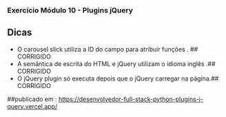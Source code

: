 ### Exercício Módulo 10 - Plugins jQuery

## Dicas

- O carousel slick utiliza a ID do campo para atribuir funções . ## CORRIGIDO
- A semântica de escrita do HTML e jQuery utilizam o idioma inglês .## CORRIGIDO
- O jQuery plugin só executa depois que o jQuery carregar na página.## CORRIGIDO

##publicado em :
https://desenvolvedor-full-stack-python-plugins-j-query.vercel.app/
